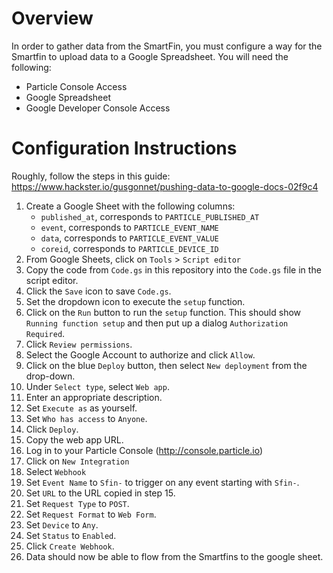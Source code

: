 # Overview
In order to gather data from the SmartFin, you must configure a way for the
Smartfin to upload data to a Google Spreadsheet.  You will need the following:
- Particle Console Access
- Google Spreadsheet
- Google Developer Console Access

# Configuration Instructions

Roughly, follow the steps in this guide: https://www.hackster.io/gusgonnet/pushing-data-to-google-docs-02f9c4

1.  Create a Google Sheet with the following columns:
    - `published_at`, corresponds to `PARTICLE_PUBLISHED_AT`
    - `event`, corresponds to `PARTICLE_EVENT_NAME`
    - `data`, corresponds to `PARTICLE_EVENT_VALUE`
    - `coreid`, corresponds to `PARTICLE_DEVICE_ID`
2.  From Google Sheets, click on `Tools` > `Script editor`
3.  Copy the code from `Code.gs` in this repository into the `Code.gs` file in the
    script editor.
4.  Click the `Save` icon to save `Code.gs`.
5.  Set the dropdown icon to execute the `setup` function.
6.  Click on the `Run` button to run the `setup` function.  This should show 
    `Running function setup` and then put up a dialog `Authorization Required`.
7.  Click `Review permissions`.
8.  Select the Google Account to authorize and click `Allow`.
9.  Click on the blue `Deploy` button, then select `New deployment` from the 
    drop-down.
10. Under `Select type`, select `Web app`.
11. Enter an appropriate description.
12. Set `Execute as` as yourself.
13. Set `Who has access` to `Anyone`.
14. Click `Deploy`.
15. Copy the web app URL.
16. Log in to your Particle Console (http://console.particle.io)
17. Click on `New Integration`
18. Select `Webhook`
19. Set `Event Name` to `Sfin-` to trigger on any event starting with `Sfin-`.
20. Set `URL` to the URL copied in step 15.
21. Set `Request Type` to `POST`.
22. Set `Request Format` to `Web Form`.
23. Set `Device` to `Any`.
24. Set `Status` to `Enabled`.
25. Click `Create Webhook`.
26. Data should now be able to flow from the Smartfins to the google sheet.
